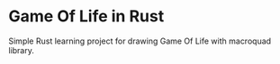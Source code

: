 # Game Of Life in Rust

Simple Rust learning project for drawing Game Of Life with macroquad library.